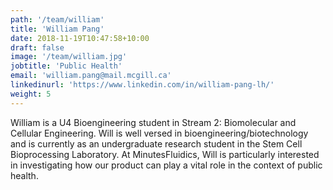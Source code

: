 ```yaml
---
path: '/team/william'
title: 'William Pang'
date: 2018-11-19T10:47:58+10:00
draft: false
image: '/team/william.jpg'
jobtitle: 'Public Health'
email: 'william.pang@mail.mcgill.ca'
linkedinurl: 'https://www.linkedin.com/in/william-pang-lh/'
weight: 5
---
```


William is a U4 Bioengineering student in Stream 2: Biomolecular and Cellular Engineering. Will is well versed in bioengineering/biotechnology and is currently as an undergraduate research student in the Stem Cell Bioprocessing Laboratory. At MinutesFluidics, Will is particularly interested in investigating how our product can play a vital role in the context of public health.
